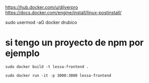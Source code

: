
https://hub.docker.com/u/dilverpro
https://docs.docker.com/engine/install/linux-postinstall/

sudo usermod -aG docker drubico

# si tengo un proyecto de npm por ejemplo 
```
sudo docker build -t lessa-frontend .

sudo docker run -it -p 3000:3000 lessa-frontend
```